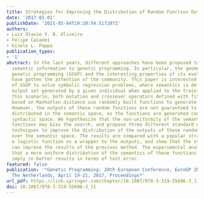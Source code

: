 ```yaml
---
title: Strategies for Improving the Distribution of Random Function Outputs in GSGP
date: '2017-01-01'
publishDate: '2021-05-04T19:20:54.517207Z'
authors:
- Luiz Otavio V. B. Oliveira
- Felipe Casadei
- Gisele L. Pappa
publication_types:
- '1'
abstract: In the last years, different approaches have been proposed to introduce
  semantic information to genetic programming. In particular, the geometric semantic
  genetic programming (GSGP) and the interesting properties of its evolutionary operators
  have gotten the attention of the community. This paper is interested in the use
  of GSGP to solve symbolic regression problems, where semantics is defined by the
  output set generated by a given individual when applied to the training cases. In
  this scenario, both mutation and crossover operators defined with fitness function
  based on Manhattan distance use randomly built functions to generate offspring.
  However, the outputs of these random functions are not guaranteed to be uniformly
  distributed in the semantic space, as the functions are generated considering the
  syntactic space. We hypothesize that the non-uniformity of the semantics of these
  functions may bias the search, and propose three different standard normalization
  techniques to improve the distribution of the outputs of these random functions
  over the semantic space. The results are compared with a popular strategy that uses
  a logistic function as a wrapper to the outputs, and show that the strategies tested
  can improve the results of the previous method. The experimental analysis also indicates
  that a more uniform distribution of the semantics of these functions does not necessarily
  imply in better results in terms of test error.
featured: false
publication: '*Genetic Programming: 20th European Conference, EuroGP 2017, Amsterdam,
  The Netherlands, April 19-21, 2017, Proceedings*'
url_pdf: https://link.springer.com/chapter/10.1007/978-3-319-55696-3_11
doi: 10.1007/978-3-319-55696-3_11
---
```


